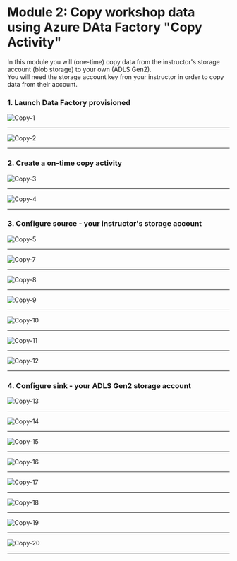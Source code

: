 # Module 2: Copy workshop data using Azure DAta Factory "Copy Activity"

In this module you will (one-time) copy data from the instructor's storage account (blob storage) to your own (ADLS Gen2).<br>
You will need the storage account key fron your instructor in order to copy data from their account.

### 1. Launch Data Factory provisioned

![Copy-1](00-images/copy-1.png)

<hr>

![Copy-2](00-images/copy-2.png)

<hr>

### 2.  Create a on-time copy activity

![Copy-3](00-images/copy-3.png)

<hr>

![Copy-4](00-images/copy-4.png)

<hr>

### 3.  Configure source - your instructor's storage account

![Copy-5](00-images/copy-5.png)

<hr>

![Copy-7](00-images/copy-7.png)

<hr>

![Copy-8](00-images/copy-8.png)

<hr>

![Copy-9](00-images/copy-9.png)

<hr>

![Copy-10](00-images/copy-10.png)

<hr>

![Copy-11](00-images/copy-11.png)

<hr>

![Copy-12](00-images/copy-12.png)

<hr>

### 4.  Configure sink - your ADLS Gen2 storage account

![Copy-13](00-images/copy-13.png)

<hr>

![Copy-14](00-images/copy-14.png)

<hr>

![Copy-15](00-images/copy-15.png)

<hr>

![Copy-16](00-images/copy-16.png)

<hr>

![Copy-17](00-images/copy-17.png)

<hr>


![Copy-18](00-images/copy-18.png)

<hr>


![Copy-19](00-images/copy-19.png)

<hr>


![Copy-20](00-images/copy-20.png)

<hr>
